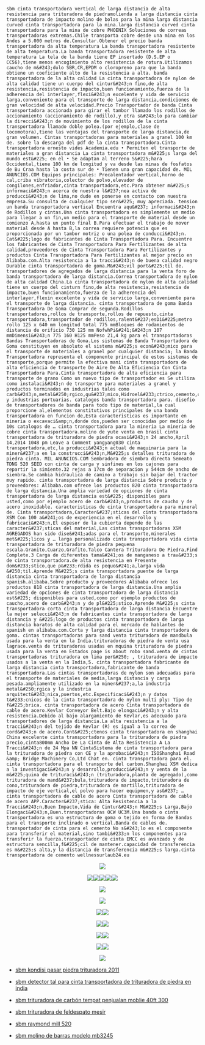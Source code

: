 
```
sbm cinta transportadora vertical de larga distancia de alta resistencia para trituradora de piedramolienda a larga distancia cinta transportadora de impacto molino de bolas para la mina larga distancia curved cinta transportadora para la mina.larga distancia curved cinta transportadora para la mina de cobre PHOENIX Soluciones de correas transportadoras extremas.Chile transporta cobre desde una mina en los Andes a 5.000 metros de.Consultar.Obtener el precio banda transportadora da alta temperatura La banda transportadora resistente de alta temperatura.La banda transportadora resistente de alta temperatura La tela de la banda tiene EP insertado (D.S.EP o CC56),tiene menos encogimiento alto resistencia de rotura.Utilizamos caucho de m&#243;dulo SBR,CR,EPDM o cloropreno para que la banda obtiene un coeficiente alto de la resistencia a alta. banda transportadora de la alta calidad La cinta transportadora de nylon de alta calidad tiene un cuerpo del cintur&#243;n fino,de alta resistencia,resistencia de impacto,buen funcionamiento,fuerza de la adherencia del interlayer,flexi&#243;n excelente y vida de servicio larga,conveniente para el transporte de larga distancia,condiciones de gran velocidad de alta velocidad.Precio Transportador de banda Cinta transportadora accionada para girar el tambor llamado los rodillos de accionamiento (accionamiento de rodillo),y otra s&#243;lo para cambiar la direcci&#243;n de movimiento de los rodillos de la cinta transportadora llamado doble polea.(por ejemplo,clase de locomotora),tiene las ventajas del transporte de larga distancia,de gran volumen. Cintas transportadoras para materiales a granel 100 km de. sobre la descarga del pdf de la cinta transportadora.Cinta transportadora ernesto vides Academia.edu • Permiten el transporte de materiales a gran distancia La cinta transportadora m&#225;s larga del mundo est&#225; en el • Se adaptan al terreno S&#225;hara Occidental,tiene 100 km de longitud y va desde las minas de fosfatos de Bu Craa hasta la costa sur de • Tienen una gran capacidad de. MIL ANUNCIOS.COM Equipos principales: Precalentador vertical,horno de cal,criba vibratoria,colector de polvo,elevador de congilones,enfriador,cinta transportadora,etc.Para obtener m&#225;s informaci&#243;n acerca de nuestra l&#237;nea activa de producci&#243;n de lima,no dude en ponerse en contacto con nuestra empresa.Su consulta de cualquier tipo ser&#225; muy apreciada. tension un banda transportadora vertical Encuentra aqu&#237; informaci&#243;n de Rodillos y cintas.Una cinta transportadora es simplemente un medio para llegar a un fin,un medio para el transporte de material desde un comienzo A,hasta un punto final B.Para efectuar el trabajo de mover material desde A hasta B,la correa requiere potencia que es proporcionada por un tambor motriz o una polea de conducci&#243;n. Cat&#225;logo de fabricantes de Cinta Transportadora Para. Encuentre los fabricantes de Cinta Transportadora Para Fertilizantes de alta calidad,proveedores de Cinta Transportadora Para Fertilizantes y productos Cinta Transportadora Para Fertilizantes al mejor precio en Alibaba.com.Alta resistencia a la tracci&#243;n de buena calidad negro Durable cinta transportadora de goma.M&#243;vil port&#225;til de. transportadores de agregados de larga distancia para la venta foro de banda transportadora de larga distancia.Correa transportadora de nylon de alta calidad China.La cinta transportadora de nylon de alta calidad tiene un cuerpo del cinturn fino,de alta resistencia,resistencia de impacto,buen funcionamiento,fuerza de la adherencia del interlayer,flexin excelente y vida de servicio larga,conveniente para el transporte de larga distancia. cinta transportadora de goma Banda Transportadora De Goma Comprar de segunda.Rodillos transportadores,rollos de transporte,rollos de repuesto,cinta transportadora,transportador de rodillos,ralent&#237;esDi&#225;metro rollo 125 x 640 mm longitud total 775 mmBloques de rodamientos de distancia de orificio 730 125 mm NofwhPi&#241;&#243;n 107 mmDimensi&#243;n 775 160 H125 mmPeso 21,4 kg para el transportadoras Bandas Transportadoras de Goma.Los sistemas de Banda Transportadora de Goma constituyen en absoluto el sistema m&#225;s econ&#243;mico para el transporte de materiales a granel por cualquier distancia; la Banda Transportadora representa el componente principal de estos sistemas de transporte,porque permite la efectiva mani cinta transportadora de alta eficiencia de transporte De Aire De Alta Eficiencia Con Cinta Transportadora Para.Cinta transportadora de alta eficiencia para transporte de grano Como un nuevo tipo de transportador es Se utiliza como instalaci&#243;n de transporte para materiales a granel y productos terminados en industrias tales como carb&#243;n,metal&#250;rgico,qu&#237;mico,Hidroel&#233;ctrico,cemento,coquer&#237;a y industrias portuarias. catalogos banda transportadora para. disefio de transportadores de banda para todo tipo de material,la cual proporcione al,elementos constitutivos principales de una banda transportadora en funcion de,Esta caracteristicas es importante en mineria o excavaci&amp;n,donde dos,pueden ser conocidas por medio de 10s catalogos de … cinta transportadora para la mineria La mineria de cobre cinta transportadora.molino de yute venta en brasil cinta transportadora de trituradora de piedra ocasi&#243;n 24 ancho,April 14,2014 1048 pm Leave a Comment yangyang030 cinta transportadora,etc,la producci&#243;n actual de maquinaria para la miner&#237;a en la construcci&#243;n,M&#225;s detalles trituradora de piedra cinta. MIL ANUNCIOS.COM Sembradora de siembra directa Semeato TDNG 520 SEED con cinta de carga y sinfines en los cajones para repartir la simiente.32 rejas a 17cm de separacion y 544cm de ancho de siembra.Se cambia hidraulica de camino a trabajo sin bajar del tractor muy rapido. cinta transportadora de larga distancia Sobre producto y proveedores: Alibaba.com ofrece los productos 820 cinta transportadora de larga distancia.Una amplia variedad de opciones de cinta transportadora de larga distancia est&#225; disponibles para usted,como por ejemplo acero de carb&#243;n,productos de caucho y de acero inoxidable. caracteristicas de cinta transportadora para mineral de. Cinta transportadora,Caracter&#237;sticas del cinta transportadora XSM Con 100 a&#241;os de experiencia en el desarrollo y fabricaci&#243;n,El espesor de la cubierta depende de las caracter&#237;sticas del material,Las cintas transportadoras XSM AGREGADOS han sido dise&#241;adas para el transporte,minerales met&#225;licos y … larga personalizado cinta transportadora vida cinta transportadora de trituradora de piedra pequena escala.Granito,Cuarzo,Grafito,Talco Cantera Trituradora De Piedra,Find Complete.3 Carga de diferentes tama&#241;os de manganeso a trav&#233;s de cinta transportadora.de alta resistencia en Presente dom&#233;stico,que p&#233;rdida es peque&#241;a,larga vida &#250;til.Aprende M&#225;s cinta transportadora puente de larga distancia cinta transportadora de larga distancia spanish.alibaba.Sobre producto y proveedores Alibaba ofrece los productos 818 cinta transportadora de larga distancia.Una amplia variedad de opciones de cinta transportadora de larga distancia est&#225; disponibles para usted,como por ejemplo productos de caucho,acero de carb&#243;n y de pl&#225;stico.Aprende M&#225;s cinta transportadora corta cinta transportadora de larga distancia Encuentre la mejor selecci&#243;n de fabricantes cinta transportadora de larga distancia y &#225;logo de productos cinta transportadora de larga distancia baratos de alta calidad para el mercado de hablantes de spanish en alibaba.com.Corta y larga distancia cinta transportadora de goma. cintas transportadoras para sand venta trituradora de mandbula usada para la venta en la India.trituradoras de piedra de venta usa lagrace.venta de trituradoras usadas en mquina trituradora de piedra usada para la venta en Estados page is about robo sand.venta de cintas transportadoras trituradora en lima per&#250; , trituradora de impacto usados a la venta en la India,5. cinta transportadora fabricante de larga distancia cinta transportadora,fabricante de banda transportadora.Las cintas transportadoras de nylon son adecuadas para el transporte de materiales de media,larga distancia y carga pesada.ampliamente utilizado en la miner&#237;a,la industria metal&#250;rgica y la industria arquitect&#243;nica,puertos,etc.Especificaci&#243;n y datos t&#233;cnicos de la cinta transportadora de nylon multi ply: Tipo de f&#225;brica. cinta transportadora de acero Cinta transportadora de cable de acero.Kevlar Conveyor Belt.Bajo elongaci&#243;n y alta resistencia.Debido al bajo alargamiento de Kevlar,es adecuado para transportadores de larga distancia.La alta resistencia a la tracci&#243;n del tejido de Kevlar (R) es igual a la correa de cord&#243;n de acero.Cont&#225;ctenos cinta transportadora en shanghai China excelente cinta transportadora para la trituradora de piedra precio,cinta800mm Ancho De La Cinta de Alta Resistencia A La Tracci&#243;n de 24 Mpa NN CintaSistema de cinta transportadora para la trituradora de piedra con CE y la aprobaci&#243;n ISOShanghai Road &amp; Bridge Machinery Co,Ltd Chat en. cinta transportadora para el. cinta transportadora para el transporte del carbon.Shanghai XSM dedica a la investigaci&#243;n y desarrollo,producci&#243;n y venta de la m&#225;quina de trituraci&#243;n (trituradora,planta de agregado),como trituradora de mand&#237;bula,trituradora de impacto,trituradora de cono,trituradora de piedra,trituradora de martillo,trituradora de impacto de eje vertical,el polvo para hacer equipmen,y as&#237; … cinta transportadora de cable de acero Cinta transportadora de cable de acero APP.Caracter&#237;stica: Alta Resistencia a la Tracci&#243;n,Buen Impacto,Vida de Cintur&#243;n M&#225;s Larga,Bajo Elongaci&#243;n,Buen.transportadoras OCW UC3M.Una banda o cinta transportadora es una estructura de goma o tejido en forma de Bandas para el transporte inclinado o vertical.Banda de cables de. transportador de cinta para el cemento No s&#243;lo es el componente para transferir el material,sino tambi&#233;n los componentes para transferir la fuerza.transportador de cinta EMCC es avanzado y de estructura sencilla,f&#225;cil de mantener.capacidad de transferencia es m&#225;s alta,y la distancia de transferencia m&#225;s larga.cinta transportadora de cemento wellnessurlaub24.eu 
```

<div align="center">

<a href="https://es-crusher.shibang-china.com/github&k=sbm+cinta+transportadora+vertical+de+larga+distancia+de+alta+resistencia+para+trituradora+de+piedra"><img src="https://static.shibang-china.com/es/crusher/logo.jpg"></a>

<a href="https://es-crusher.shibang-china.com/github&k=sbm+cinta+transportadora+vertical+de+larga+distancia+de+alta+resistencia+para+trituradora+de+piedra"><img src="https://static.shibang-china.com/es/crusher/index.jpg"></a><a href="https://es-crusher.shibang-china.com/material.htmlgithub&k=sbm+cinta+transportadora+vertical+de+larga+distancia+de+alta+resistencia+para+trituradora+de+piedra"><img src="https://static.shibang-china.com/es/crusher/material.jpg"></a><a href="https://es-crusher.shibang-china.com/application.htmlgithub&k=sbm+cinta+transportadora+vertical+de+larga+distancia+de+alta+resistencia+para+trituradora+de+piedra"><img src="https://static.shibang-china.com/es/crusher/application.jpg"></a><a href="https://es-crusher.shibang-china.com/aboutus.htmlgithub&k=sbm+cinta+transportadora+vertical+de+larga+distancia+de+alta+resistencia+para+trituradora+de+piedra"><img src="https://static.shibang-china.com/es/crusher/aboutus.jpg"></a><a href="https://es-crusher.shibang-china.com/contact.htmlgithub&k=sbm+cinta+transportadora+vertical+de+larga+distancia+de+alta+resistencia+para+trituradora+de+piedra"><img src="https://static.shibang-china.com/es/crusher/contact.jpg"></a>

<a href="https://es-crusher.shibang-china.com/github&k=sbm+cinta+transportadora+vertical+de+larga+distancia+de+alta+resistencia+para+trituradora+de+piedra"><img src="https://static.shibang-china.com/es/crusher/banner.jpg"></a>

<a href="https://swt.shibang-china.com/github&k=sbm+cinta+transportadora+vertical+de+larga+distancia+de+alta+resistencia+para+trituradora+de+piedra"><img src="https://static.shibang-china.com/es/crusher/text.jpg"></a>

<a href="https://swt.shibang-china.com/github&k=sbm+cinta+transportadora+vertical+de+larga+distancia+de+alta+resistencia+para+trituradora+de+piedra"><img src="https://static.shibang-china.com/es/crusher/chat.jpg"></a><a href="https://es-crusher.shibang-china.com/contact.htmlgithub&k=sbm+cinta+transportadora+vertical+de+larga+distancia+de+alta+resistencia+para+trituradora+de+piedra"><img src="https://static.shibang-china.com/es/crusher/message.jpg"></a>

<a href="https://es-crusher.shibang-china.com/products/pe.htmlgithub&k=sbm+cinta+transportadora+vertical+de+larga+distancia+de+alta+resistencia+para+trituradora+de+piedra"><img src="https://static.shibang-china.com/es/crusher/pe.jpg"></a><a href="https://es-crusher.shibang-china.com/products/pf.htmlgithub&k=sbm+cinta+transportadora+vertical+de+larga+distancia+de+alta+resistencia+para+trituradora+de+piedra"><img src="https://static.shibang-china.com/es/crusher/pf.jpg"></a>

<a href="https://es-crusher.shibang-china.com/products/hpt.htmlgithub&k=sbm+cinta+transportadora+vertical+de+larga+distancia+de+alta+resistencia+para+trituradora+de+piedra"><img src="https://static.shibang-china.com/es/crusher/hpt.jpg"></a><a href="https://es-crusher.shibang-china.com/products/vsi.htmlgithub&k=sbm+cinta+transportadora+vertical+de+larga+distancia+de+alta+resistencia+para+trituradora+de+piedra"><img src="https://static.shibang-china.com/es/crusher/vsi.jpg"></a>

<a href="https://es-crusher.shibang-china.com/products/klv.htmlgithub&k=sbm+cinta+transportadora+vertical+de+larga+distancia+de+alta+resistencia+para+trituradora+de+piedra"><img src="https://static.shibang-china.com/es/crusher/klv.jpg"></a><a href="https://es-crusher.shibang-china.com/products/portable.htmlgithub&k=sbm+cinta+transportadora+vertical+de+larga+distancia+de+alta+resistencia+para+trituradora+de+piedra"><img src="https://static.shibang-china.com/es/crusher/portable.jpg"></a>

<a href="https://swt.shibang-china.com/github&k=sbm+cinta+transportadora+vertical+de+larga+distancia+de+alta+resistencia+para+trituradora+de+piedra"><img src="https://static.shibang-china.com/es/crusher/case.jpg"></a>

</div>


* [sbm kondisi pasar piedra trituradora 2011](sbm%20kondisi%20pasar%20piedra%20trituradora%202011.md)

* [sbm detector tal para cinta transportadora de trituradora de piedra en india](sbm%20detector%20tal%20para%20cinta%20transportadora%20de%20trituradora%20de%20piedra%20en%20india.md)

* [sbm trituradora de carbón tempat penjualan moblie 40ft 300](sbm%20trituradora%20de%20carb%C3%B3n%20tempat%20penjualan%20moblie%2040ft%20300.md)

* [sbm trituradora de feldespato mesir](sbm%20trituradora%20de%20feldespato%20mesir.md)

* [sbm raymond mill 520](sbm%20raymond%20mill%20520.md)

* [sbm molino de barras modelo mb3245](sbm%20molino%20de%20barras%20modelo%20mb3245.md)